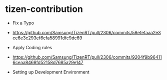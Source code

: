 # tizen-contribution

* Fix a Typo
- https://github.com/Samsung/TizenRT/pull/2306/commits/58efefaaa2e3ce6e3c293ef6cfa58991dfc9dc69

* Apply Coding rules
- https://github.com/Samsung/TizenRT/pull/2306/commits/9204f9b964116ceaa8468fd52158d7685a29e147

* Setting up Development Environment

